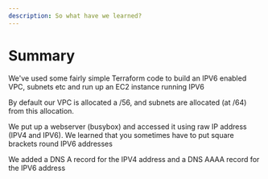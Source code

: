 ```yaml
---
description: So what have we learned?
---
```


# Summary

We've used some fairly simple Terraform code to build an IPV6 enabled VPC, subnets etc and run up an EC2 instance running IPV6

By default our VPC is allocated a /56, and subnets are allocated \(at /64\) from this allocation.

We put up a webserver \(busybox\) and accessed it using raw IP address \(IPV4 and IPV6\). We learned that you sometimes have to put square brackets round IPV6 addresses

We added a DNS A record for the IPV4 address and a DNS AAAA record for the IPV6 address



